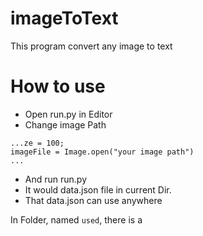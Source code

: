 # imageToText
This program convert any image to text
# How to use 
  - Open run.py in Editor
  - Change image Path 
```
...ze = 100;
imageFile = Image.open("your image path")
...
```
  - And run run.py
  - It would data.json file in current Dir.
  - That data.json can use anywhere

In Folder, named `used`, there is a
